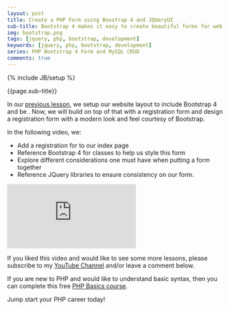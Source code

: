 ```yaml
---
layout: post
title: Create a PHP Form using Boostrap 4 and JQUeryUI 
sub-title: Bootstrap 4 makes it easy to create beautiful forms for web pages. In this video, we will explore how this can be done in a PHP website. 
img: bootstrap.png
tags: [jquery, php, bootstrap, development]
keywords: [jquery, php, bootstrap, development]
series: PHP Bootstrap 4 Form and MySQL CRUD
comments: true
---
```

{% include JB/setup %}

{{page.sub-title}}

<!--more-->
In our [previous lesson](https://trevoirwilliams.github.io/2019-10-18-php-layout/), we setup our website layout to include Bootstrap 4 and be . Now, we will build on top of that with a registration form and design a registration form with a modern look and feel courtesy of Bootstrap.

In the following video, we:
- Add a registration for to our index page 
- Reference Bootstrap 4 for classes to help us style this form 
- Explore different considerations one must have when putting a form together
- Reference JQuery libraries to ensure consistency on our form. 

<div class="embed-responsive embed-responsive-16by9">
    <iframe  src="https://www.youtube.com/embed/l_aNalZLp04" frameborder="0" allow="accelerometer; autoplay; encrypted-media; gyroscope; picture-in-picture" allowfullscreen></iframe>
</div>

If you liked this video and would like to see some more lessons, please subscribe to my [YouTube Channel](http://bit.ly/2JlTIs4) and/or leave a comment below.


If you are new to PHP and would like to understand basic syntax, then you can complete this free [PHP Basics course](http://bit.ly/2nEh7NT). 

Jump start your PHP career today!